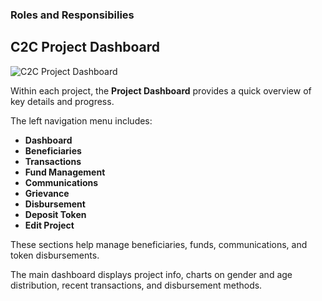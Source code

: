 ### Roles and Responsibilies

## C2C Project Dashboard

![C2C Project Dashboard](https://assets.rumsan.net/rahat/c2c-dashboard-2.png)

Within each project, the **Project Dashboard** provides a quick overview of key details and progress.

The left navigation menu includes:

- **Dashboard**
- **Beneficiaries**
- **Transactions**
- **Fund Management**
- **Communications**
- **Grievance**
- **Disbursement**
- **Deposit Token**
- **Edit Project**

These sections help manage beneficiaries, funds, communications, and token disbursements.

The main dashboard displays project info, charts on gender and age distribution, recent transactions, and disbursement methods.



